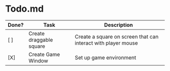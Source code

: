 # Todo.md

| Done? | Task                    | Description                                                   |
| ----- | ----------------------- | ------------------------------------------------------------- |
| [ ]   | Create draggable square | Create a square on screen that can interact with player mouse |
| [X]   | Create Game Window      | Set up game environment                                       |
